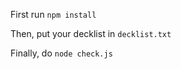 First run <code>npm install</code>

Then, put your decklist in <code>decklist.txt</code>

Finally, do <code>node check.js</code>
